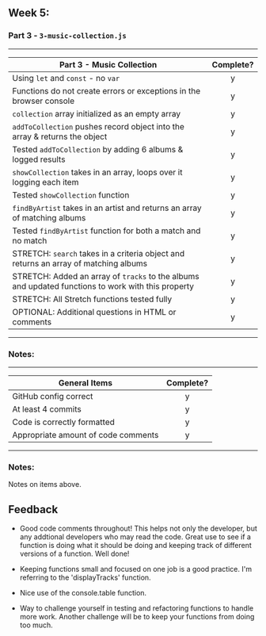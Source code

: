 ## Week 5:

### Part 3 - `3-music-collection.js`

---

| Part 3 - Music Collection                                                                          | Complete? |
| -------------------------------------------------------------------------------------------------- | :-------: |
| Using `let` and `const` - no `var`                                                                 |     y     |
| Functions do not create errors or exceptions in the browser console                                |     y     |
| `collection` array initialized as an empty array                                                   |     y     |
| `addToCollection` pushes record object into the array & returns the object                         |     y     |
| Tested `addToCollection` by adding 6 albums & logged results                                       |     y     |
| `showCollection` takes in an array, loops over it logging each item                                |     y     |
| Tested `showCollection` function                                                                   |     y     |
| `findByArtist` takes in an artist and returns an array of matching albums                          |     y     |
| Tested `findByArtist` function for both a match and no match                                       |     y     |
| STRETCH: `search` takes in a criteria object and returns an array of matching albums               |     y     |
| STRETCH: Added an array of `tracks` to the albums and updated functions to work with this property |     y     |
| STRETCH: All Stretch functions tested fully                                                        |     y     |
| OPTIONAL: Additional questions in HTML or comments                                                 |     y     |

---

### Notes:

---

| General Items                       | Complete? |
| ----------------------------------- | :-------: |
| GitHub config correct               |     y     |
| At least 4 commits                  |     y     |
| Code is correctly formatted         |     y     |
| Appropriate amount of code comments |     y     |

---

### Notes:

Notes on items above.

## Feedback

- Good code comments throughout! This helps not only the developer, but any addtional developers who may read the code. Great use to see if a function is doing what it should be doing and keeping track of different versions of a function. Well done!

- Keeping functions small and focused on one job is a good practice. I'm referring to the 'displayTracks' function.

- Nice use of the console.table function.

- Way to challenge yourself in testing and refactoring functions to handle more work. Another challenge will be to keep your functions from doing too much.
